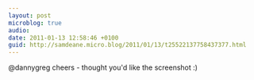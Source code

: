 ```yaml
---
layout: post
microblog: true
audio: 
date: 2011-01-13 12:58:46 +0100
guid: http://samdeane.micro.blog/2011/01/13/t25522137758437377.html
---
```

@dannygreg cheers - thought you'd like the screenshot :)
